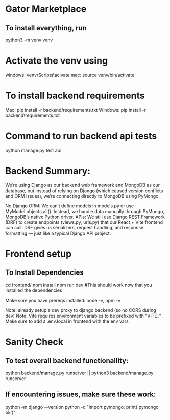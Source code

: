 # Gator Marketplace

## To install everything, run 
python3 -m venv venv

# Activate the venv using
windows: venv\Scripts\acivate
mac: source venv/bin/activate
# To install backend requirements
Mac: pip install -r backend/requirements.txt
Windows: pip install -r backend\requirements.txt

# Command to run backend api tests
python manage.py test api

# Backend Summary:
We’re using Django as our backend web framework and MongoDB as our database, but instead of relying on Djongo (which caused version conflicts and ORM issues), we’re connecting directly to MongoDB using PyMongo.

No Django ORM:
We can’t define models in models.py or use MyModel.objects.all().
Instead, we handle data manually through PyMongo, MongoDB’s native Python driver.
APIs:
We still use Django REST Framework (DRF) to create endpoints (views.py, urls.py) that our React + Vite frontend can call.
DRF gives us serializers, request handling, and response formatting — just like a typical Django API project.

# Frontend setup

## To Install Dependencies
cd frontend/
npm install
npm run dev #This should work now that you installed the dependencies

Make sure you have prereqs installed: node -v, npm -v

Note: already setup a dev proxy to django backend (so no CORS during dev)
Note: Vite requires environment variables to be prefixed with "VITE_" . Make sure to add a .env.local in frontend with the env vars

# Sanity Check

## To test overall backend functionallity:
python backend/manage.py runserver || python3 backend/manage.py runserver

## If encountering issues, make sure these work:
python -m django --version
python -c "import pymongo; print('pymongo ok')"
